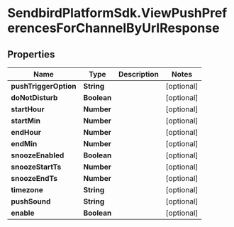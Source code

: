 # SendbirdPlatformSdk.ViewPushPreferencesForChannelByUrlResponse

## Properties

Name | Type | Description | Notes
------------ | ------------- | ------------- | -------------
**pushTriggerOption** | **String** |  | [optional] 
**doNotDisturb** | **Boolean** |  | [optional] 
**startHour** | **Number** |  | [optional] 
**startMin** | **Number** |  | [optional] 
**endHour** | **Number** |  | [optional] 
**endMin** | **Number** |  | [optional] 
**snoozeEnabled** | **Boolean** |  | [optional] 
**snoozeStartTs** | **Number** |  | [optional] 
**snoozeEndTs** | **Number** |  | [optional] 
**timezone** | **String** |  | [optional] 
**pushSound** | **String** |  | [optional] 
**enable** | **Boolean** |  | [optional] 


